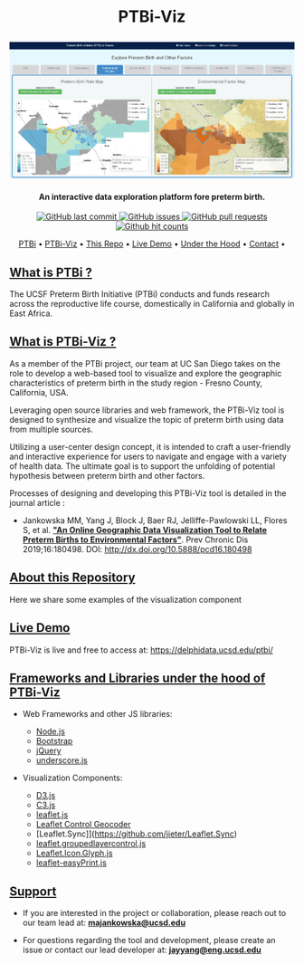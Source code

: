 
<h1 align="center">
 <p>PTBi-Viz</p>
</h1>

<p align="center">
  <a href="https://delphidata.ucsd.edu/ptbi/">
    <img alt="PTBi-Viz" title="PTBi-Viz" src="img/PTBi-Viz-hp.PNG" width="600">
  </a>
</p>

<h4 align="center">An interactive data exploration platform fore preterm birth.</h4>

<p align="center">
    <a href="https://github.com/hdscalecollab-ucsd/PTBi-Viz/commits/master">
    <img src="https://img.shields.io/github/last-commit/hdscalecollab-ucsd/PTBi-Viz.svg?style=flat-square&logo=github&logoColor=white"
         alt="GitHub last commit">
    <a href="https://github.com/hdscalecollab-ucsd/PTBi-Viz/issues">
    <img src="https://img.shields.io/github/issues-raw/hdscalecollab-ucsd/PTBi-Viz.svg?style=flat-square&logo=github&logoColor=white"
         alt="GitHub issues">
    <a href="https://github.com/hdscalecollab-ucsd/PTBi-Viz/pulls">
    <img src="https://img.shields.io/github/issues-pr-raw/hdscalecollab-ucsd/PTBi-Viz.svg?style=flat-square&logo=github&logoColor=white"
         alt="GitHub pull requests">
    <a href="http://hits.dwyl.io/hdscalecollab-ucsd/PTBi-Viz.svg">
    <img src="http://hits.dwyl.io/hdscalecollab-ucsd/PTBi-Viz.svg" alt="Github hit counts">
</p>
      
<p align="center">
  <a href="#ptbi">PTBi</a> •
  <a href="#installation">PTBi-Viz</a> •
  <a href="#about">This Repo</a> •
  <a href="#demo">Live Demo</a> •
  <a href="#libs">Under the Hood</a> •
  <a href="#support">Contact</a> •
</p>


## [What is PTBi ?](#ptbi)

The UCSF Preterm Birth Initiative (PTBi) conducts and funds research across the reproductive life course, domestically in California and globally in East Africa.

## [What is PTBi-Viz ?](#ptbi-viz)

As a member of the PTBi project, our team at UC San Diego takes on the role to develop a web-based tool to visualize and explore the geographic characteristics of preterm birth in the study region - Fresno County, California, USA. 

 
Leveraging open source libraries and web framework, the PTBi-Viz tool is designed to synthesize and visualize the topic of preterm birth using data from multiple sources.  

Utilizing a user-center design concept, it is intended to craft a user-friendly and interactive experience for users to navigate and engage with a variety of health data. The ultimate goal is to support the unfolding of potential hypothesis between preterm birth and other factors.

Processes of designing and developing this PTBi-Viz tool is detailed in the journal article : 
- Jankowska MM, Yang J, Block J, Baer RJ, Jelliffe-Pawlowski LL, Flores S, et al. __["An Online Geographic Data Visualization Tool to Relate Preterm Births to Environmental Factors"](http://dx.doi.org/10.5888/pcd16.180498)__. Prev Chronic Dis 2019;16:180498. DOI: http://dx.doi.org/10.5888/pcd16.180498


## [About this Repository](#about)

Here we share some examples of the visualization component

## [Live Demo](#demo)

PTBi-Viz is live and free to access at: https://delphidata.ucsd.edu/ptbi/


## [Frameworks and Libraries under the hood of PTBi-Viz](#libs)
* Web Frameworks and other JS libraries:
  - [Node.js](https://nodejs.org/)
  - [Bootstrap](https://getbootstrap.com)
  - [jQuery](https://jquery.com/)
  - [underscore.js](https://underscorejs.org/)

* Visualization Components:
  - [D3.js](https://d3js.org/)
  - [C3.js](https://c3js.org/)
  - [leaflet.js](https://leafletjs.com/)
  - [Leaflet Control Geocoder](https://github.com/perliedman/leaflet-control-geocoder)
  - [Leaflet.Sync]](https://github.com/jieter/Leaflet.Sync)
  - [leaflet.groupedlayercontrol.js](https://github.com/ismyrnow/leaflet-groupedlayercontrol)
  - [Leaflet.Icon.Glyph.js](https://github.com/Leaflet/Leaflet.Icon.Glyph)
  - [leaflet-easyPrint.js](https://github.com/rowanwins/leaflet-easyPrint)


## [Support](#support)

- If you are interested in the project or collaboration, please reach out to our team lead at: **majankowska@ucsd.edu**

- For questions regarding the tool and development, please create an issue or contact our lead developer at: **jayyang@eng.ucsd.edu**